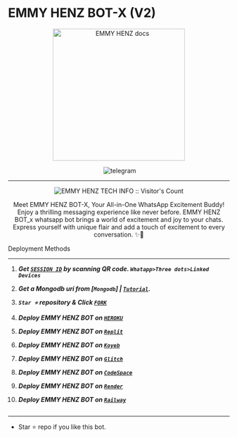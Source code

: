 # EMMY HENZ BOT-X (V2)
<p align="center">
  <a href="https://chat.whatsapp.com/KEG60dJcOVVH4kbGkwUkKE">
    <img alt="EMMY HENZ docs" height="300" src="./lib/assets/pk.jpg"  old_src= "">
  </a>
</p>

</p>
<p align="center">
<img scr="https://telegra.ph/file/037012eab264dec860418.jpg"
  
  <a aria-label="Join our chats" href="https://chat.whatsapp.com/KEG60dJcOVVH4kbGkwUkKE" target="_blank">
    <img alt="telegram" src="https://img.shields.io/badge/Join Group-25D366?style=for-the-badge&logo=telegram&logoColor=white" />
  </a>
 

---


 <p align="center"><img src="https://profile-counter.glitch.me/{EMMY HENZ-whatsapp-bot}/count.svg" alt="EMMY HENZ TECH INFO :: Visitor's Count" old_src="https://profile-counter.glitch.me/{Emmyhenztechinfo}/count.svg" /></p>


  <p align="center"> Meet EMMY HENZ BOT-X, Your All-in-One WhatsApp Excitement Buddy! Enjoy a thrilling messaging experience like never before. EMMY HENZ BOT_x whatsapp bot brings a world of excitement and joy to your chats. Express yourself with unique flair and add a touch of excitement to every conversation. ✨🤖 </p
  
  
 

 
## Deployment Methods
---
1. ***Get [`SESSION ID`](https://suhail-md-vtsf.onrender.com/)  by scanning QR code. `Whatapp>Three dots>Linked Devices`***
2.  ***Get a Mongodb uri from [`Mongodb`] | [`Tutorial`](https://youtu.be/4YEUtGlqkl4).***
3.  ***`Star ⭐` repository & Click [`FORK`](https://github.com/EMMY-HENZ-V2-BOT/EMMY-HENZ-TECH)***
   
5.  ***Deploy EMMY HENZ BOT on [`HEROKU`](https://suhail-web.vercel.app//deploy?platform=heroku)***
6.  ***Deploy EMMY HENZ BOT on [`Replit`](https://suhail-web.vercel.app/deploy?platform=replit)***  
7.  ***Deploy EMMY HENZ BOT on [`Koyeb`](https://suhail-web.vercel.app/deploy?platform=koyeb)***
8.  ***Deploy EMMY HENZ BOT on [`Glitch`](https://suhail-web.vercel.app/deploy?platform=glitch)***
9.  ***Deploy EMMY HENZ BOT on [`CodeSpace`](https://suhail-web.vercel.app/deploy?platform=codespace)***
11. ***Deploy EMMY HENZ BOT on [`Render`](https://suhail-web.vercel.app/deploy?platform=render)***
12. ***Deploy EMMY HENZ BOT on [`Railway`](https://suhail-web.vercel.app/deploy?platform=railway)***
##



---

- Star ⭐ repo if you like this bot.




